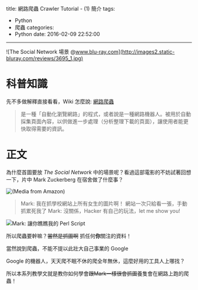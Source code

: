title: 網路爬蟲 Crawler Tutorial - (1) 簡介
tags:
  - Python
  - 爬蟲
categories:
  - Python
date: 2016-02-09 22:52:00
---
![The Social Network 場景 @www.blu-ray.com](http://images2.static-bluray.com/reviews/3695_1.jpg)
<!--more-->

# 科普知識
先不多做解釋直接看看，Wiki 怎麼說: [網路爬蟲](https://zh.wikipedia.org/wiki/%E7%B6%B2%E8%B7%AF%E8%9C%98%E8%9B%9B)
> 是一種「自動化瀏覽網路」的程式，或者說是一種網路機器人。被用於自動採集頁面內容，以供做進一步處理（分析整理下載的頁面），讓使用者能更快取得需要的資訊。


# 正文

為什麼首圖要放 *The Social Network* 中的場景呢？看過這部電影的不妨試著回想一下，片中 Mark Zuckerberg 在宿舍做了什麼事？


![(Media from Amazon)](http://ecx.images-amazon.com/images/I/815a7Z-t0pL._SL1500_.jpg)

> Mark: 我在抓學校網站上所有女生的圖片啊！
網站一次只給看一張，手動抓累死我了
> Mark: 沒關係，Hacker 有自己的玩法，let me show you!

![Mark: 讓你瞧瞧我的 Perl Script](http://i.imgur.com/oeujxCW.png)

所以爬蟲要幹嘛？<del>當然是抓圖啊</del> 抓任何**你**關注的資料！

當然說到爬蟲，不能不提以此壯大自己事業的 Google

Google 的機器人，天天爬不眠不休的爬全年無休，這麼好用的工具人上哪找？

所以本系列教學文就是教你如何學會<del>跟Mark一樣很會抓圖</del>養隻會在網路上跑的爬蟲！
